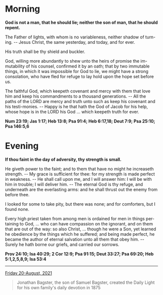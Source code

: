 # Morning

**God is not a man, that he should lie; neither the son of man, that he should repent.**
 
The Father of lights, with whom is no variableness, neither shadow of turn-ing. -- Jesus Christ, the same yesterday, and today, and for ever.
 
His truth shall be thy shield and buckler.
 
God, willing more abundantly to shew unto the heirs of promise the im-mutability of his counsel, confirmed it by an oath; that by two immutable things, in which it was impossible for God to lie, we might have a strong consolation, who have fled for refuge to lay hold upon the hope set before us.
 
The faithful God, which keepeth covenant and mercy with them that love him and keep his commandments to a thousand generations. -- All the paths of the LORD are mercy and truth unto such as keep his covenant and his testi-monies. -- Happy is he that hath the God of Jacob for his help, whose hope is in the LORD his God ... which keepeth truth for ever.  

**Num 23:19; Jas 1:17; Heb 13:8; Psa 91:4; Heb 6:17,18; Deut 7:9; Psa 25:10; Psa 146:5,6**

# Evening

**If thou faint in the day of adversity, thy strength is small.**
 
He giveth power to the faint; and to them that have no might he increaseth strength. -- My grace is sufficient for thee: for my strength is made perfect in weakness. -- He shall call upon me, and I will answer him: I will be with him in trouble; I will deliver him. -- The eternal God is thy refuge, and underneath are the everlasting arms: and he shall thrust out the enemy from before thee.
 
I looked for some to take pity, but there was none; and for comforters, but I found none.
 
Every high priest taken from among men is ordained for men in things per-taining to God, ... who can have compassion on the ignorant, and on them that are out of the way: so also Christ, ... though he were a Son, yet learned he obedience by the things which he suffered; and being made perfect, he became the author of eternal salvation unto all them that obey him. -- Surely he hath borne our griefs, and carried our sorrows.  

**Prov 24:10; Isa 40:29; 2 Cor 12:9; Psa 91:15; Deut 33:27; Psa 69:20; Heb 5:1,2,5,8,9; Isa 53:4**

---

[Friday 20-August, 2021](https://t.me/s/daily_light)

> Jonathan Bagster, the son of Samuel Bagster, created the Daily Light for his own family's daily devotion in 1875

